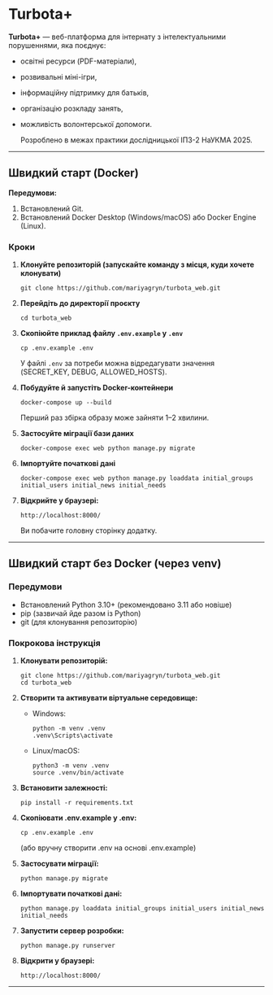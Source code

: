 # Turbota+

**Turbota+** — веб-платформа для інтернату з інтелектуальними порушеннями, яка поєднує:

* освітні ресурси (PDF-матеріали),
* розвивальні міні-ігри,
* інформаційну підтримку для батьків,
* організацію розкладу занять,
* можливість волонтерської допомоги.

  Розроблено в межах практики дослідницької ІПЗ-2 НаУКМА 2025.
---

## Швидкий старт (Docker)

**Передумови:**

1. Встановлений Git.
1. Встановлений Docker Desktop (Windows/macOS) або Docker Engine (Linux).

### Кроки

1. **Клонуйте репозиторій (запускайте команду з місця, куди хочете клонувати)**

   ```
   git clone https://github.com/mariyagryn/turbota_web.git
   ```

2. **Перейдіть до директорії проєкту**

   ```
   cd turbota_web
   ```
   
3. **Скопіюйте приклад файлу `.env.example` у `.env`**

   ```
   cp .env.example .env
   ```

   У файлі `.env` за потреби можна відредагувати значення (SECRET_KEY, DEBUG, ALLOWED_HOSTS).

4. **Побудуйте й запустіть Docker-контейнери**

   ```
   docker-compose up --build
   ```

   Перший раз збірка образу може зайняти 1–2 хвилини.
5. **Застосуйте міграції бази даних**

   ```
   docker-compose exec web python manage.py migrate
   ```
6. **Імпортуйте початкові дані**

   ```
   docker-compose exec web python manage.py loaddata initial_groups initial_users initial_news initial_needs
   ```
   

7. **Відкрийте у браузері:**

   ```
   http://localhost:8000/
   ```

   Ви побачите головну сторінку додатку.

---

## Швидкий старт без Docker (через venv)

### Передумови
- Встановлений Python 3.10+ (рекомендовано 3.11 або новіше)
- pip (зазвичай йде разом із Python)
- git (для клонування репозиторію)

### Покрокова інструкція

1. **Клонувати репозиторій:**
   ```
   git clone https://github.com/mariyagryn/turbota_web.git
   cd turbota_web
   ```

2. **Створити та активувати віртуальне середовище:**
   - Windows:
     ```
     python -m venv .venv
     .venv\Scripts\activate
     ```
   - Linux/macOS:
     ```
     python3 -m venv .venv
     source .venv/bin/activate
     ```

3. **Встановити залежності:**
   ```
   pip install -r requirements.txt
   ```

4. **Скопіювати .env.example у .env:**
   ```
   cp .env.example .env
   ```
   (або вручну створити .env на основі .env.example)

5. **Застосувати міграції:**
   ```
   python manage.py migrate
   ```

6. **Імпортувати початкові дані:**
   ```
   python manage.py loaddata initial_groups initial_users initial_news initial_needs
   ```

7. **Запустити сервер розробки:**
   ```
   python manage.py runserver
   ```

8. **Відкрити у браузері:**
   ```
   http://localhost:8000/
   ```

---
